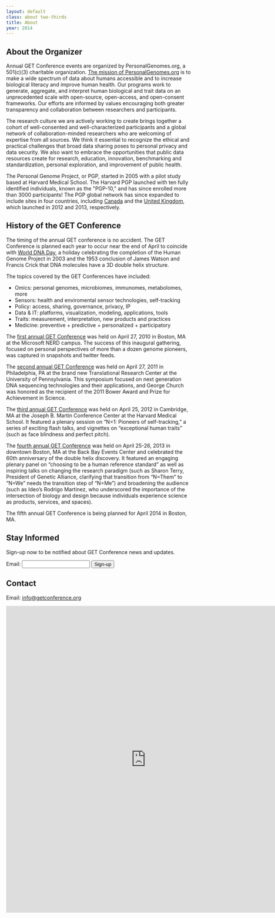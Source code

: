 ```yaml
---
layout: default
class: about two-thirds
title: About
year: 2014
---
```


<h2> About the Organizer</h2>

Annual GET Conference events are organized by PersonalGenomes.org, a 501(c)(3) charitable organization. [The mission of PersonalGenomes.org](http://www.personalgenomes.org/mission) is to make a wide spectrum of data about humans accessible and to increase biological literacy and improve human health. Our programs work to generate, aggregate, and interpret human biological and trait data on an unprecedented scale with open-source, open-access, and open-consent frameworks. Our efforts are informed by values encouraging both greater transparency and collaboration between researchers and participants.

The research culture we are actively working to create brings together a cohort of well-consented and well-characterized participants and a global network of collaboration-minded researchers who are welcoming of expertise from all sources. We think it essential to recognize the ethical and practical challenges that broad data sharing poses to personal privacy and data security. We also want to embrace the opportunities that public data resources create for research, education, innovation, benchmarking and standardization, personal exploration, and improvement of public health.

The Personal Genome Project, or PGP, started in 2005 with a pilot study based at Harvard Medical School. The Harvard PGP launched with ten fully identified individuals, known as the "PGP-10," and has since enrolled more than 3000 participants! The PGP global network has since expanded to include sites in four countries, including [Canada](http://www.personalgenomes.org/canada) and the [United Kingdom](http://www.personalgenomes.org/uk), which launched in 2012 and 2013, respectively.

## History of the GET Conference

The timing of the annual GET conference is no accident. The GET Conference is planned each year to occur near the end of April to coincide with [World DNA Day](http://en.wikipedia.org/wiki/DNA_day), a holiday celebrating the completion of the Human Genome Project in 2003 and the 1953 conclusion of James Watson and Francis Crick that DNA molecules have a 3D double helix structure.

The topics covered by the GET Conferences have included:

*   Omics: personal genomes, microbiomes, immunomes, metabolomes, more
*   Sensors: health and enviromental sensor technologies, self-tracking
*   Policy: access, sharing, governance, privacy, IP
*   Data & IT: platforms, visualization, modeling, applications, tools
*   Traits: measurement, interpretation, new products and practices
*   Medicine: preventive + predictive + personalized + participatory

The [first annual GET Conference](../get2010/index.html) was held on April 27, 2010 in Boston, MA at the Microsoft NERD campus. The success of this inaugural gathering, focused on personal perspectives of more than a dozen genome pioneers, was captured in snapshots and twitter feeds.

The [second annual GET Conference](../get2011/index.html) was held on April 27, 2011 in Philadelphia, PA at the brand new Translational Research Center at the University of Pennsylvania. This symposium focused on next generation DNA sequencing technologies and their applications, and George Church was honored as the recipient of the 2011 Bower Award and Prize for Achievement in Science.

The [third annual GET Conference](../get2012/index.html) was held on April 25, 2012 in Cambridge, MA at the Joseph B. Martin Conference Center at the Harvard Medical School. It featured a plenary session on “N=1: Pioneers of self-tracking,” a series of exciting flash talks, and vignettes on “exceptional human traits” (such as face blindness and perfect pitch).

The [fourth annual GET Conference](../get2013/index.html) was held on April 25-26, 2013 in downtown Boston, MA at the Back Bay Events Center and celebrated the 60th anniversary of the double helix discovery. It featured an engaging plenary panel on “choosing to be a human reference standard” as well as inspiring talks on changing the research paradigm (such as Sharon Terry, President of Genetic Alliance, clarifying that transition from “N=Them” to “N=We” needs the transition step of “N=Me”) and broadening the audience (such as Ideo’s Rodrigo Martinez, who underscored the importance of the intersection of biology and design because individuals experience science as products, services, and spaces).

The fifth annual GET Conference is being planned for April 2014 in Boston, MA.

## Stay Informed

Sign-up now to be notified about GET Conference news and updates.

<form action="http://personalgenomes.createsend.com/t/r/s/kjjkuy/" method="post" id="subForm">

<div><label for="kjjkuy-kjjkuy">Email:</label>
<input type="text" name="cm-kjjkuy-kjjkuy" id="kjjkuy-kjjkuy">
<input type="submit" value="Sign-up"></div>

</form>

## Contact

Email: info@getconference.org

<iframe src="https://spreadsheets.google.com/embeddedform?formkey=dFBFRW9JeWd6SG51N0JKZWpjRHVoaGc6MA" width="760" height="835" frameborder="0" marginheight="0" marginwidth="0">Loading...</iframe>
